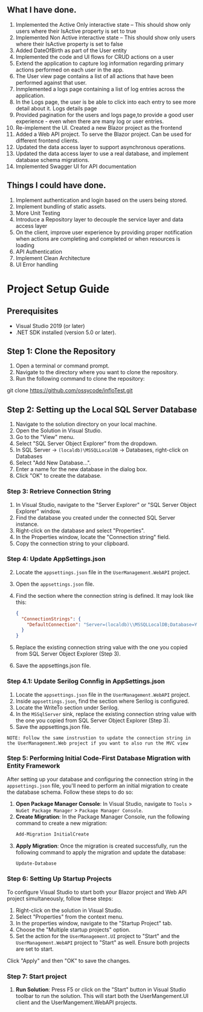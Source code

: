 ## What I have done.
1. Implemented the Active Only interactive state – This should show only users where their IsActive property is set to true
2. Implemented Non Active interactive state – This should show only users where their IsActive property is set to false
3. Added DateOfBirth as part of the User entity
4. Implemented the code and UI flows for CRUD actions on a user
5. Extend the application to capture log information regarding primary actions performed on each user in the app.
6. The User view page contains a list of all actions that have been performed against that user.
7. Inmplemented a logs page containing a list of log entries across the application.
8. In the Logs page, the user is be able to click into each entry to see more detail about it. Logs details page
9. Provided pagination for the users and logs page,to provide a good user experience - even when there are many log or user entries.
10. Re-implement the UI. Created a new Blazor project as the frontend
11. Added a Web API project. To serve the Blazor project. Can be used for different frontend clients.
12. Updated the data access layer to support asynchronous operations.
13. Updated the data access layer to use a real database, and implement database schema migrations.
14. Implemented Swagger UI for API documentation

## Things I could have done.
1. Implement authentication and login based on the users being stored.
2. Implement bundling of static assets.
3. More Unit Testing
3. Introduce a Repository layer to decouple the service layer and data access layer
4. On the client, improve user experience by providing proper notification when actions are completing and completed or when resources is loading
5. API Authentication
6. Implement Clean Architecture
7. UI Error handling

# Project Setup Guide

## Prerequisites
- Visual Studio 2019 (or later) 
- .NET SDK installed (version 5.0 or later).

## Step 1: Clone the Repository
1. Open a terminal or command prompt.
2. Navigate to the directory where you want to clone the repository.
3. Run the following command to clone the repository:

  git clone <https://github.com/ossycode/infloTest.git>

## Step 2: Setting up the Local SQL Server Database
1. Navigate to the solution directory on your local machine.
2. Open the Solution in Visual Studio.
3. Go to the "View" menu.
4. Select "SQL Server Object Explorer" from the dropdown.
5. In SQL Server ->  `(localdb)\MSSQLLocalDB`  -> Databases, right-click on Databases
6. Select "Add New Database...".
7. Enter a name for the new database in the dialog box.
8. Click "OK" to create the database.

### Step 3: Retrieve Connection String
1. In Visual Studio, navigate to the "Server Explorer" or "SQL Server Object Explorer" window.
2. Find the database you created under the connected SQL Server instance.
3. Right-click on the database and select "Properties".
4. In the Properties window, locate the "Connection string" field.
5. Copy the connection string to your clipboard.

### Step 4: Update AppSettings.json
2. Locate the `appsettings.json` file in the `UserManagement.WebAPI` project.
3. Open the `appsettings.json` file.
4. Find the section where the connection string is defined. It may look like this:

   ```json
   {
     "ConnectionStrings": {
       "DefaultConnection": "Server=(localdb)\\MSSQLLocalDB;Database=YourDatabaseName;Trusted_Connection=True;MultipleActiveResultSets=true;"
     }
   }

5. Replace the existing connection string value with the one you copied from SQL Server Object Explorer (Step 3).
6. Save the appsettings.json file.

### Step 4.1: Update Serilog Connfig in AppSettings.json
1. Locate the `appsettings.json` file in the `UserManagement.WebAPI` project.
1. Inside `appsettings.json`, find the section where Serilog is configured.
2. Locate the WriteTo section under Serilog.
3. In the `MSSqlServer` sink, replace the existing connection string value with the one you copied from SQL Server Object Explorer (Step 3).
4. Save the appsettings.json file.

```
NOTE: Follow the same instrustion to update the connection string in the UserManagement.Web project if you want to also run the MVC view
```

### Step 5: Performing Initial Code-First Database Migration with Entity Framework

After setting up your database and configuring the connection string in the `appsettings.json` file, you'll need to perform an initial migration to create the database schema. Follow these steps to do so:

1. **Open Package Manager Console**: In Visual Studio, navigate to `Tools` > `NuGet Package Manager` > `Package Manager Console`.
2. **Create Migration**: In the Package Manager Console, run the following command to create a new migration:
   ```bash
   Add-Migration InitialCreate
3. **Apply Migration**: Once the migration is created successfully, run the following command to apply the migration and update the database:
   ```bash
   Update-Database

### Step 6: Setting Up Startup Projects
To configure Visual Studio to start both your Blazor project and Web API project simultaneously, follow these steps:

1. Right-click on the solution in Visual Studio.
2. Select "Properties" from the context menu.
3. In the properties window, navigate to the "Startup Project" tab.
4. Choose the "Multiple startup projects" option.
5. Set the action for the `UserManagement.UI` project to "Start" and the `UserManagement.WebAPI` project to "Start" as well. Ensure both projects are set to start.

Click "Apply" and then "OK" to save the changes.

### Step 7: Start project
1. **Run Solution**: Press F5 or click on the "Start" button in Visual Studio toolbar to run the solution. This will start both the UserMangement.UI client and the UserMangement.WebAPI projects.
